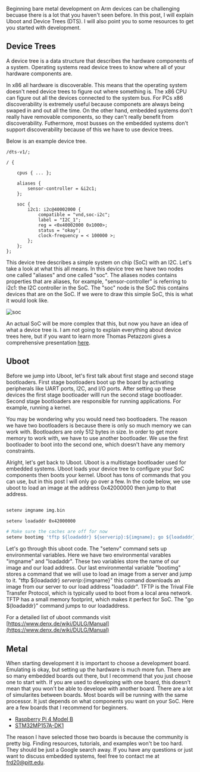 Beginning bare metal development on Arm devices can be challenging becuase there is a lot that you haven't seen before. In this post, I will explain Uboot and Device Trees (DTS). I will also point you to some resources to get you started with development.



## Device Trees

A device tree is a data structure that describes the hardware components of a system. Operating systems read device trees to know where all of your hardware components are. 

In x86 all hardware is discoverable. This means that the operating system doesn't need device trees to figure out where something is. The x86 CPU can figure out all the devices connected to the system bus. For PCs x86 discoverability is extremely useful because componets are always being swaped in and out all the time. On the other hand, embedded systems don't really have removable components, so they can't really benefit from discoverability. Futhermore, most busses on the embedded systems don't support discoverability because of this we have to use device trees. 

Below is an example device tree.

```
/dts-v1/;

/ {
	
	cpus { ... };
	
	aliases {
		sensor-controller = &i2c1;
	};

	soc {
		i2c1: i2c@40002000 {
			compatible = "vnd,soc-i2c";
			label = "I2C_1";
			reg = <0x40002000 0x1000>;
			status = "okay";
			clock-frequency = < 100000 >;
		};
	};
};
```

This device tree describes a simple system on chip (SoC) with an I2C. Let's take a look at what this all means. In this device tree we have two nodes one called "aliases" and one called "soc". The aliases nodes contains properties that are aliases, for example, "sensor-controller" is referring to i2c1: the I2C controller in the SoC. The "soc" node is the SoC this contains devices that are on the SoC. If we were to draw this simple SoC, this is what it would look like.

![soc](https://fdoku.me/images/soc.png)

An actual SoC will be more complex that this, but now you have an idea of what a device tree is. I am not going to explain everything about device trees here, but if you want to learn more Thomas Petazzoni gives a comprehensive presentation [here](https://www.youtube.com/watch?v=Nz6aBffv-Ek). 





## Uboot

Before we jump into Uboot, let's first talk about first stage and second stage bootloaders. First stage bootloaders boot up the board by activating peripherals like UART ports, I2C, and I/O ports. After setting up these devices the first stage bootloader willl run the second stage bootloader. Second stage bootloaders are responsible for running applications. For example, running a kernel.  

You may be wondering why you would need two bootloaders. The reason we have two bootloaders is because there is only so much memory we can work with. Bootloaders are only 512 bytes in size. In order to get more memory to work with, we have to use another bootloader. We use the first bootloader to boot into the second one, which doesn't have any memory constraints. 

Alright, let's get back to Uboot. Uboot is a multistage bootloader used for embedded systems. Uboot loads your device tree to configure your SoC components then boots your kernel. Uboot has tons of commands that you can use, but in this post I will only go over a few. In the code below, we use uboot to load an image at the address 0x42000000 then jump to that address. 

```bash

setenv imgname img.bin

setenv loadaddr 0x42000000

# Make sure the caches are off for now
setenv bootimg 'tftp ${loadaddr} ${serverip}:${imgname}; go ${loadaddr}'

```

Let's go through this uboot code. The "setenv" command sets up environmental variables. Here we have two environmental varables "imgname" and "loadaddr". These two variables store the name of our image and our load address. Our last environmental variable "bootimg" stores a command that we will use to load an image from a server and jump to it. "tftp ${loadaddr} ${serverip}:${imgname}" this comand downloads an image from our server to our load address "loadaddr". TFTP is the Trival File Transfer Protocol, which is typically used to boot from a local area network. TFTP has a small memory footprint, which makes it perfect for SoC. The "go ${loadaddr}" command jumps to our loadaddress. 

For a detailed list of uboot commands visit [https://www.denx.de/wiki/DULG/Manual](https://www.denx.de/wiki/DULG/Manual)

## Metal

When starting development it is important to choose a development board. Emulating is okay, but setting up the hardware is much more fun. There are so many embedded boards out there, but I recommend that you just choose one to start with. If you are used to developing with one board, this doesn't mean that you won't be able to develope with another board. There are a lot of simularites between boards. Most boards will be running with the same processor. It just depends on what components you want on your SoC. Here are a few boards that I recommend for beginners. 

- [Raspberry Pi 4 Model B](https://www.raspberrypi.org/products/raspberry-pi-4-model-b/)
- [STM32MP157A-DK1](https://www.st.com/en/evaluation-tools/stm32mp157a-dk1.html)

The reason I have selected those two boards is because the community is pretty big. Finding resources, tutorials, and examples won't be too hard. They should be just a Google search away. If you have any questions or just want to discuss embedded systems, feel free to contact me at frd20@pitt.edu. 


